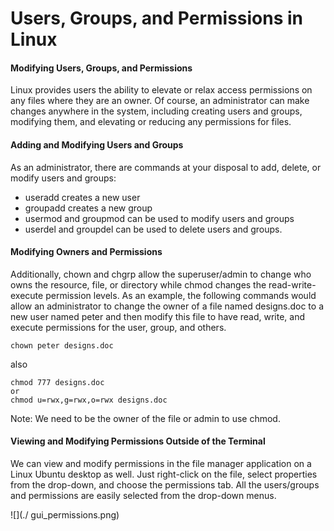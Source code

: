 
# Users, Groups, and Permissions in Linux

#### Modifying Users, Groups, and Permissions


Linux provides users the ability to elevate or relax access permissions on any files where they are an owner. Of course, an administrator can make changes anywhere in the system, including creating users and groups, modifying them, and elevating or reducing any permissions for files.


#### Adding and Modifying Users and Groups

As an administrator, there are commands at your disposal to add, delete, or modify users and groups:

- useradd creates a new user
- groupadd creates a new group
- usermod and groupmod can be used to modify users and groups
- userdel and groupdel can be used to delete users and groups.


#### Modifying Owners and Permissions

Additionally, chown and chgrp allow the superuser/admin to change who owns the resource, file, or directory while chmod changes the read-write-execute permission levels. As an example, the following commands would allow an administrator to change the owner of a file named designs.doc to a new user named peter and then modify this file to have read, write, and execute permissions for the user, group, and others.


```
chown peter designs.doc

```
also

```
chmod 777 designs.doc
or
chmod u=rwx,g=rwx,o=rwx designs.doc

```
Note: We need to be the owner of the file or admin to use chmod.

#### Viewing and Modifying Permissions Outside of the Terminal

We can view and modify permissions in the file manager application on a Linux Ubuntu desktop as well. Just right-click on the file, select properties from the drop-down, and choose the permissions tab. All the users/groups and permissions are easily selected from the drop-down menus.


![](./ gui_permissions.png)
